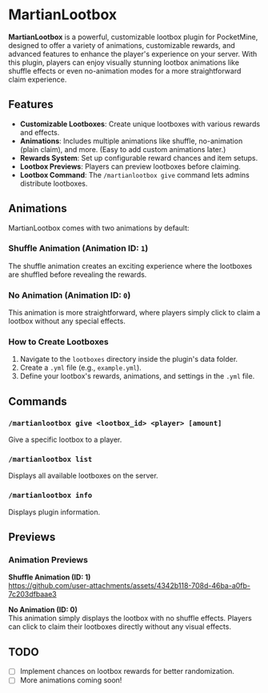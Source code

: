 
# MartianLootbox

**MartianLootbox** is a powerful, customizable lootbox plugin for PocketMine, designed to offer a variety of animations, customizable rewards, and advanced features to enhance the player's experience on your server. With this plugin, players can enjoy visually stunning lootbox animations like shuffle effects or even no-animation modes for a more straightforward claim experience.

## Features

- **Customizable Lootboxes**: Create unique lootboxes with various rewards and effects.
- **Animations**: Includes multiple animations like shuffle, no-animation (plain claim), and more. (Easy to add custom animations later.)
- **Rewards System**: Set up configurable reward chances and item setups.
- **Lootbox Previews**: Players can preview lootboxes before claiming.
- **Lootbox Command**: The `/martianlootbox give` command lets admins distribute lootboxes.
  
## Animations

MartianLootbox comes with two animations by default:

### Shuffle Animation (Animation ID: `1`)
The shuffle animation creates an exciting experience where the lootboxes are shuffled before revealing the rewards.

### No Animation (Animation ID: `0`)
This animation is more straightforward, where players simply click to claim a lootbox without any special effects.

### How to Create Lootboxes

1. Navigate to the `lootboxes` directory inside the plugin's data folder.
2. Create a `.yml` file (e.g., `example.yml`).
3. Define your lootbox's rewards, animations, and settings in the `.yml` file.

## Commands

### `/martianlootbox give <lootbox_id> <player> [amount]`
Give a specific lootbox to a player.

### `/martianlootbox list`
Displays all available lootboxes on the server.

### `/martianlootbox info`
Displays plugin information.

## Previews

### Animation Previews

**Shuffle Animation (ID: 1)**  
https://github.com/user-attachments/assets/4342b118-708d-46ba-a0fb-7c203dfbaae3

**No Animation (ID: 0)**  
This animation simply displays the lootbox with no shuffle effects. Players can click to claim their lootboxes directly without any visual effects.

## TODO

- [ ] Implement chances on lootbox rewards for better randomization.
- [ ] More animations coming soon!
